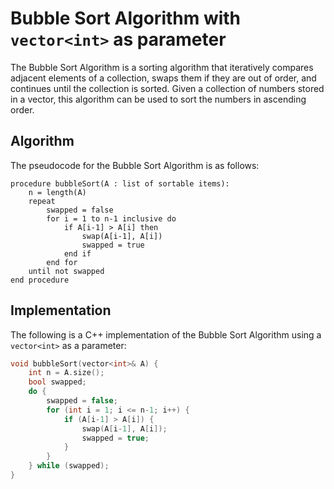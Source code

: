

# **Bubble Sort Algorithm with `vector<int>` as parameter**

The Bubble Sort Algorithm is a sorting algorithm that iteratively compares adjacent elements of a collection, swaps them if they are out of order, and continues until the collection is sorted. Given a collection of numbers stored in a vector, this algorithm can be used to sort the numbers in ascending order.

## **Algorithm**

The pseudocode for the Bubble Sort Algorithm is as follows:

```
procedure bubbleSort(A : list of sortable items):
    n = length(A)
    repeat
        swapped = false
        for i = 1 to n-1 inclusive do
            if A[i-1] > A[i] then
                swap(A[i-1], A[i])
                swapped = true
            end if
        end for
    until not swapped
end procedure
```

## **Implementation**

The following is a C++ implementation of the Bubble Sort Algorithm using a `vector<int>` as a parameter:

```c++
void bubbleSort(vector<int>& A) {
    int n = A.size();
    bool swapped;
    do {
        swapped = false;
        for (int i = 1; i <= n-1; i++) {
            if (A[i-1] > A[i]) {
                swap(A[i-1], A[i]);
                swapped = true;
            }
        }
    } while (swapped);
}
```
